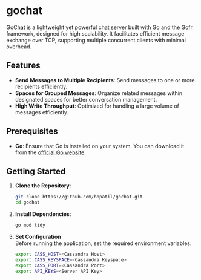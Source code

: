 # gochat

GoChat is a lightweight yet powerful chat server built with Go and the Gofr framework, designed for high scalability. It facilitates efficient message exchange over TCP, supporting multiple concurrent clients with minimal overhead.

## Features

- **Send Messages to Multiple Recipients**: Send messages to one or more recipients efficiently.
- **Spaces for Grouped Messages**: Organize related messages within designated spaces for better conversation management.
- **High Write Throughput**: Optimized for handling a large volume of messages efficiently.

## Prerequisites

- **Go**: Ensure that Go is installed on your system. You can download it from the [official Go website](https://golang.org/dl/).

## Getting Started

1. **Clone the Repository**:
   ```bash
   git clone https://github.com/hnpatil/gochat.git
   cd gochat
2. **Install Dependencies**:
    ```bash
   go mod tidy
3. **Set Configuration**
   <br>Before running the application, set the required environment variables:
    ```bash
   export CASS_HOST=<Cassandra Host>
   export CASS_KEYSPACE=<Cassandra Keyspace>
   export CASS_PORT=<Cassandra Port>
   export API_KEYS=<Server API Key>
